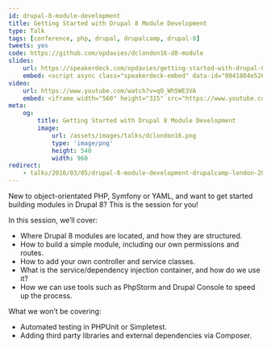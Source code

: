 ```yaml
---
id: drupal-8-module-development
title: Getting Started with Drupal 8 Module Development
type: Talk
tags: [conference, php, drupal, drupalcamp, drupal-8]
tweets: yes
code: https://github.com/opdavies/dclondon16-d8-module
slides:
    url: https://speakerdeck.com/opdavies/getting-started-with-drupal-8-module-development
    embed: <script async class="speakerdeck-embed" data-id="0041804e52664d12a8e31cd118264813" data-ratio="1.77777777777778" src="//speakerdeck.com/assets/embed.js"></script>
video:
    url: https://www.youtube.com/watch?v=qO_Wh5WE3VA
    embed: <iframe width="560" height="315" src="https://www.youtube.com/embed/qO_Wh5WE3VA" frameborder="0" allowfullscreen></iframe>
meta:
    og:
        title: Getting Started with Drupal 8 Module Development
        image:
            url: /assets/images/talks/dclondon16.png
            type: 'image/png'
            height: 540
            width: 960
redirect:
    - talks/2016/03/05/drupal-8-module-development-drupalcamp-london-2016/
---
```

New to object-orientated PHP, Symfony or YAML, and want to get started building modules in Drupal 8? This is the session for you!

In this session, we’ll cover:

* Where Drupal 8 modules are located, and how they are structured.
* How to build a simple module, including our own permissions and routes.
* How to add your own controller and service classes.
* What is the service/dependency injection container, and how do we use it?
* How we can use tools such as PhpStorm and Drupal Console to speed up the process.

What we won’t be covering:

* Automated testing in PHPUnit or Simpletest.
* Adding third party libraries and external dependencies via Composer.
